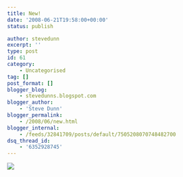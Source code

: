 ```yaml
---
title: New!
date: '2008-06-21T19:58:00+00:00'
status: publish

author: stevedunn
excerpt: ''
type: post
id: 61
category:
    - Uncategorised
tag: []
post_format: []
blogger_blog:
    - stevedunns.blogspot.com
blogger_author:
    - 'Steve Dunn'
blogger_permalink:
    - /2008/06/new.html
blogger_internal:
    - /feeds/32841709/posts/default/7505208070748482700
dsq_thread_id:
    - '6352928745'
---
```

[![](https://1.bp.blogspot.com/_bIhihWOyLpw/SF1PUw7-LlI/AAAAAAAAAMU/BdTnqGYC8Ew/s320/ooh_look-707018.jpg)](https://1.bp.blogspot.com/_bIhihWOyLpw/SF1PUw7-LlI/AAAAAAAAAMU/BdTnqGYC8Ew/s1600-h/ooh_look-707018.jpg)

<div><span style="color:#1F497D"></span>

</div>